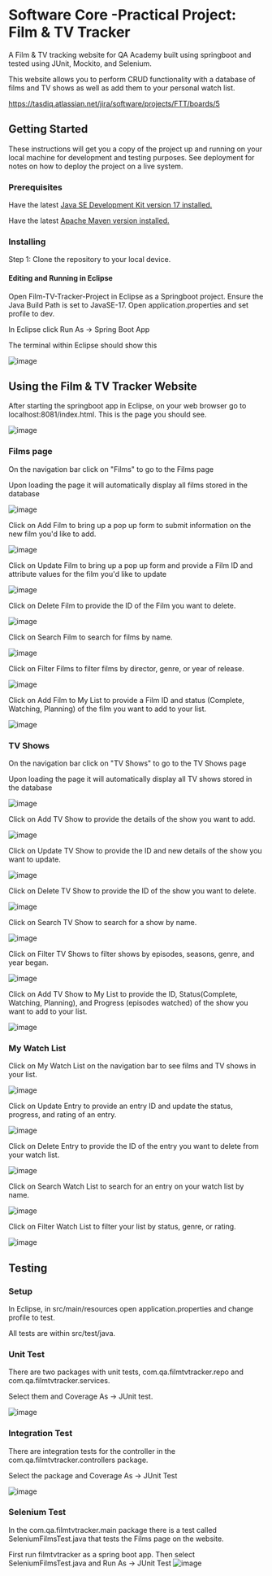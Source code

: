 
# Software Core -Practical Project: Film & TV Tracker

A Film & TV tracking website for QA Academy built using springboot and tested using JUnit, Mockito, and Selenium.

This website allows you to perform CRUD functionality with a database of films and TV shows as well as add them to your personal watch list.

https://tasdiq.atlassian.net/jira/software/projects/FTT/boards/5

## Getting Started

These instructions will get you a copy of the project up and running on your local machine for development and testing purposes. See deployment for notes on how to deploy the project on a live system.

### Prerequisites

Have the latest [Java SE Development Kit version 17 installed.](https://www.oracle.com/java/technologies/downloads/#java17)

Have the latest [Apache Maven version installed.](https://maven.apache.org/download.cgi)

### Installing

Step 1: Clone the repository to your local device.


#### Editing and Running in Eclipse

Open Film-TV-Tracker-Project in Eclipse as a Springboot project. Ensure the Java Build Path is set to JavaSE-17. Open application.properties and set profile to dev.

In Eclipse click Run As -> Spring Boot App

The terminal within Eclipse should show this

![image](https://user-images.githubusercontent.com/37335919/184318539-48c543db-29f9-4f12-9942-9575b61d05fe.png)

## Using the Film & TV Tracker Website

After starting the springboot app in Eclipse, on your web browser go to localhost:8081/index.html. This is the page you should see.

![image](https://user-images.githubusercontent.com/37335919/184319155-97a18acf-edbc-4675-8adb-51764f87eebd.png)

### Films page

On the navigation bar click on "Films" to go to the Films page

Upon loading the page it will automatically display all films stored in the database

![image](https://user-images.githubusercontent.com/37335919/184319627-6956b914-26f0-4de4-9cae-184ddaab9dfb.png)

Click on Add Film to bring up a pop up form to submit information on the new film you'd like to add.

![image](https://user-images.githubusercontent.com/37335919/184319806-aa895950-0594-4f4c-945a-bc1003e95783.png)

Click on Update Film to bring up a pop up form and provide a Film ID and attribute values for the film you'd like to update

![image](https://user-images.githubusercontent.com/37335919/184320854-022d58e5-848a-4df9-884e-e3a340240d6c.png)

Click on Delete Film to provide the ID of the Film you want to delete.

![image](https://user-images.githubusercontent.com/37335919/184320992-22e77f39-565f-47cd-ba1a-8ae4cb83a9f4.png)

Click on Search Film to search for films by name. 

![image](https://user-images.githubusercontent.com/37335919/184321128-4bcf1486-338e-48c5-b5a4-68167d531318.png)

Click on Filter Films to filter films by director, genre, or year of release.

![image](https://user-images.githubusercontent.com/37335919/184321345-3f852d13-b7a3-4089-8aac-efb4745aa053.png)

Click on Add Film to My List to provide a Film ID and status (Complete, Watching, Planning) of the film you want to add to your list.

![image](https://user-images.githubusercontent.com/37335919/184321516-06120e75-97ec-4dc3-b9dd-3dd69a208363.png)

### TV Shows

On the navigation bar click on "TV Shows" to go to the TV Shows page

Upon loading the page it will automatically display all TV shows stored in the database

![image](https://user-images.githubusercontent.com/37335919/184322540-9b7d4a1b-a192-4f51-94e5-dd1105d43ac4.png)

Click on Add TV Show to provide the details of the show you want to add.

![image](https://user-images.githubusercontent.com/37335919/184322623-8e6d36fd-20f4-4533-8f43-63e30c5a2b90.png)

Click on Update TV Show to provide the ID and new details of the show you want to update.

![image](https://user-images.githubusercontent.com/37335919/184322725-e1402bce-cd0f-498a-afc8-cb4fd3d718c8.png)

Click on Delete TV Show to provide the ID of the show you want to delete.

![image](https://user-images.githubusercontent.com/37335919/184322805-43ca93b0-4356-4e2b-a63f-fef86f2617ef.png)

Click on Search TV Show to search for a show by name.

![image](https://user-images.githubusercontent.com/37335919/184323510-64cc06b2-a1a4-4873-8277-074e26efdf22.png)

Click on Filter TV Shows to filter shows by episodes, seasons, genre, and year began.

![image](https://user-images.githubusercontent.com/37335919/184323586-756bcf95-8bc6-4e76-bff8-6522d594d3d1.png)

Click on Add TV Show to My List to provide the ID, Status(Complete, Watching, Planning), and Progress (episodes watched) of the show you want to add to your list.

![image](https://user-images.githubusercontent.com/37335919/184323746-0ac2f24c-3103-47f5-9a02-6d66266cabb0.png)

### My Watch List

Click on My Watch List on the navigation bar to see films and TV shows in your list.

![image](https://user-images.githubusercontent.com/37335919/184323947-3eb6f5cb-7a93-4d20-8d58-2e7bed783185.png)

Click on Update Entry to provide an entry ID and update the status, progress, and rating of an entry.

![image](https://user-images.githubusercontent.com/37335919/184324671-8f55cb51-6ecf-41be-8013-91aad6bd58ba.png)

Click on Delete Entry to provide the ID of the entry you want to delete from your watch list.

![image](https://user-images.githubusercontent.com/37335919/184324908-4b602070-e387-4a77-b78a-4b9fd9c4f3fe.png)

Click on Search Watch List to search for an entry on your watch list by name.

![image](https://user-images.githubusercontent.com/37335919/184325004-7075e11e-7da3-44c7-81ff-7352560322dd.png)

Click on Filter Watch List to filter your list by status, genre, or rating.

![image](https://user-images.githubusercontent.com/37335919/184325219-35982421-2486-47fe-b6f6-29ad80498012.png)

## Testing

### Setup

In Eclipse, in src/main/resources open application.properties and change profile to test. 

All tests are within src/test/java.

### Unit Test

There are two packages with unit tests, com.qa.filmtvtracker.repo and  com.qa.filmtvtracker.services.

Select them and Coverage As -> JUnit test.

![image](https://user-images.githubusercontent.com/37335919/184361950-e1cf180f-00c3-487f-baf5-85e1726be83c.png)

### Integration Test

There are integration tests for the controller in the com.qa.filmtvtracker.controllers package.

Select the package and Coverage As -> JUnit Test

![image](https://user-images.githubusercontent.com/37335919/184331752-2c34b512-a52a-435a-882f-673dd3000eae.png)

### Selenium Test

In the com.qa.filmtvtracker.main package there is a test called SeleniumFilmsTest.java that tests the Films page on the website.

First run filmtvtracker as a spring boot app. Then select SeleniumFilmsTest.java and Run As -> JUnit Test
![image](https://user-images.githubusercontent.com/37335919/184333094-33f09eaa-a9ae-4ce7-a8cb-83dee2ba16d7.png)

